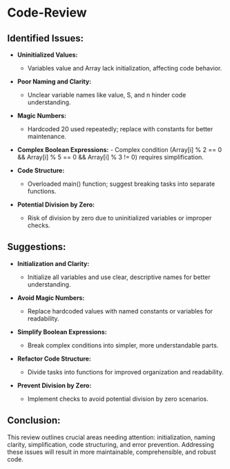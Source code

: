 # Code-Review

## Identified Issues:
- **Uninitialized Values:**
   - Variables value and Array lack initialization, affecting code behavior.

- **Poor Naming and Clarity:**
    - Unclear variable names like value, S, and n hinder code understanding.

- **Magic Numbers:**
     - Hardcoded 20 used repeatedly; replace with constants for better maintenance.

- **Complex Boolean Expressions:**
      -  Complex condition (Array[i] % 2 == 0 && Array[i] % 5 == 0 && Array[i] % 3 != 0) requires simplification.

- **Code Structure:**
  - Overloaded main() function; suggest breaking tasks into separate functions.

- **Potential Division by Zero:**
   - Risk of division by zero due to uninitialized variables or improper checks.
 
## Suggestions:

- **Initialization and Clarity:**
  - Initialize all variables and use clear, descriptive names for better understanding.

- **Avoid Magic Numbers:**
  - Replace hardcoded values with named constants or variables for readability.
- **Simplify Boolean Expressions:**
  - Break complex conditions into simpler, more understandable parts.
- **Refactor Code Structure:**
   - Divide tasks into functions for improved organization and readability.
- **Prevent Division by Zero:**
   - Implement checks to avoid potential division by zero scenarios.

 ## Conclusion:

This review outlines crucial areas needing attention: initialization, naming clarity, simplification, code structuring, and error prevention. Addressing these issues will result in more maintainable, comprehensible, and robust code.
